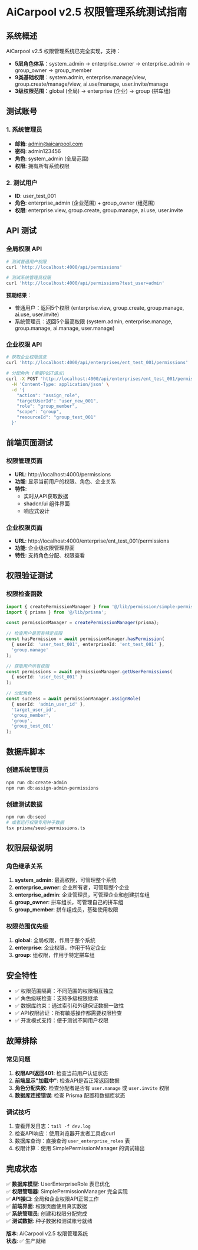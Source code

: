 # AiCarpool v2.5 权限管理系统测试指南

## 系统概述

AiCarpool v2.5 权限管理系统已完全实现，支持：
- **5层角色体系**：system_admin → enterprise_owner → enterprise_admin → group_owner → group_member
- **9类基础权限**：system.admin, enterprise.manage/view, group.create/manage/view, ai.use/manage, user.invite/manage
- **3级权限范围**：global (全局) → enterprise (企业) → group (拼车组)

## 测试账号

### 1. 系统管理员
- **邮箱**: admin@aicarpool.com
- **密码**: admin123456
- **角色**: system_admin (全局范围)
- **权限**: 拥有所有系统权限

### 2. 测试用户 
- **ID**: user_test_001
- **角色**: enterprise_admin (企业范围) + group_owner (组范围)
- **权限**: enterprise.view, group.create, group.manage, ai.use, user.invite

## API 测试

### 全局权限 API

```bash
# 测试普通用户权限
curl 'http://localhost:4000/api/permissions'

# 测试系统管理员权限
curl 'http://localhost:4000/api/permissions?test_user=admin'
```

**预期结果**：
- 普通用户：返回5个权限 (enterprise.view, group.create, group.manage, ai.use, user.invite)
- 系统管理员：返回5个最高权限 (system.admin, enterprise.manage, group.manage, ai.manage, user.manage)

### 企业权限 API

```bash
# 获取企业权限信息
curl 'http://localhost:4000/api/enterprises/ent_test_001/permissions'

# 分配角色 (需要POST请求)
curl -X POST 'http://localhost:4000/api/enterprises/ent_test_001/permissions' \
  -H 'Content-Type: application/json' \
  -d '{
    "action": "assign_role",
    "targetUserId": "user_new_001",
    "role": "group_member",
    "scope": "group",
    "resourceId": "group_test_001"
  }'
```

## 前端页面测试

### 权限管理页面
- **URL**: http://localhost:4000/permissions
- **功能**: 显示当前用户的权限、角色、企业关系
- **特性**: 
  - 实时从API获取数据
  - shadcn/ui 组件界面
  - 响应式设计

### 企业权限页面  
- **URL**: http://localhost:4000/enterprise/ent_test_001/permissions
- **功能**: 企业级权限管理界面
- **特性**: 支持角色分配、权限查看

## 权限验证测试

### 权限检查函数

```typescript
import { createPermissionManager } from '@/lib/permission/simple-permission-manager';
import { prisma } from '@/lib/prisma';

const permissionManager = createPermissionManager(prisma);

// 检查用户是否有特定权限
const hasPermission = await permissionManager.hasPermission(
  { userId: 'user_test_001', enterpriseId: 'ent_test_001' },
  'group.manage'
);

// 获取用户所有权限
const permissions = await permissionManager.getUserPermissions(
  { userId: 'user_test_001' }
);

// 分配角色
const success = await permissionManager.assignRole(
  { userId: 'admin_user_id' },
  'target_user_id',
  'group_member',
  'group',
  'group_test_001'
);
```

## 数据库脚本

### 创建系统管理员
```bash
npm run db:create-admin
npm run db:assign-admin-permissions
```

### 创建测试数据
```bash
npm run db:seed
# 或者运行权限专用种子数据
tsx prisma/seed-permissions.ts
```

## 权限层级说明

### 角色继承关系
1. **system_admin**: 最高权限，可管理整个系统
2. **enterprise_owner**: 企业所有者，可管理整个企业
3. **enterprise_admin**: 企业管理员，可管理企业和创建拼车组
4. **group_owner**: 拼车组长，可管理自己的拼车组
5. **group_member**: 拼车组成员，基础使用权限

### 权限范围优先级
1. **global**: 全局权限，作用于整个系统
2. **enterprise**: 企业权限，作用于特定企业
3. **group**: 组权限，作用于特定拼车组

## 安全特性

- ✅ 权限范围隔离：不同范围的权限相互独立
- ✅ 角色级联检查：支持多级权限继承
- ✅ 数据库约束：通过索引和外键保证数据一致性
- ✅ API权限验证：所有敏感操作都需要权限检查
- ✅ 开发模式支持：便于测试不同用户权限

## 故障排除

### 常见问题

1. **权限API返回401**: 检查当前用户认证状态
2. **前端显示"加载中"**: 检查API是否正常返回数据
3. **角色分配失败**: 检查分配者是否有 `user.manage` 或 `user.invite` 权限
4. **数据库连接错误**: 检查 Prisma 配置和数据库状态

### 调试技巧

1. 查看开发日志：`tail -f dev.log`
2. 检查API响应：使用浏览器开发者工具或curl
3. 数据库查询：直接查询 `user_enterprise_roles` 表
4. 权限计算：使用 SimplePermissionManager 的调试输出

## 完成状态

✅ **数据库模型**: UserEnterpriseRole 表已优化  
✅ **权限管理器**: SimplePermissionManager 完全实现  
✅ **API接口**: 全局和企业权限API正常工作  
✅ **前端界面**: 权限页面使用真实数据  
✅ **系统管理员**: 创建和权限分配完成  
✅ **测试数据**: 种子数据和测试账号就绪  

**版本**: AiCarpool v2.5 权限管理系统  
**状态**: ✅ 生产就绪